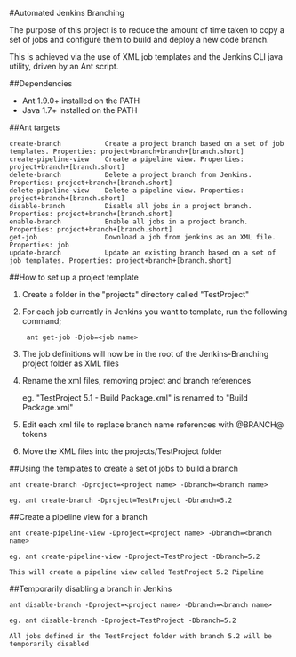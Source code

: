 #Automated Jenkins Branching

The purpose of this project is to reduce the amount of time taken to copy a set of jobs and configure them 
to build and deploy a new code branch. 

This is achieved via the use of XML job templates and the Jenkins CLI java utility, driven by an Ant script.

##Dependencies

+ Ant 1.9.0+ installed on the PATH
+ Java 1.7+ installed on the PATH

##Ant targets

	create-branch			Create a project branch based on a set of job templates. Properties: project+branch+branch+[branch.short]
	create-pipeline-view  	Create a pipeline view. Properties: project+branch+[branch.short]
	delete-branch    		Delete a project branch from Jenkins. Properties: project+branch+[branch.short]
	delete-pipeline-view  	Delete a pipeline view. Properties: project+branch+[branch.short]
	disable-branch   		Disable all jobs in a project branch. Properties: project+branch+[branch.short]
	enable-branch    		Enable all jobs in a project branch. Properties: project+branch+[branch.short]
	get-job          		Download a job from jenkins as an XML file. Properties: job
	update-branch    		Update an existing branch based on a set of job templates. Properties: project+branch+[branch.short]

##How to set up a project template

1. Create a folder in the "projects" directory called "TestProject"
2. For each job currently in Jenkins you want to template, run the following command;

        ant get-job -Djob=<job name>
	
3. The job definitions will now be in the root of the Jenkins-Branching project folder as XML files
4. Rename the xml files, removing project and branch references

    eg. "TestProject 5.1 - Build Package.xml" is renamed to "Build Package.xml"

5. Edit each xml file to replace branch name references with @BRANCH@ tokens
6. Move the XML files into the projects/TestProject folder

##Using the templates to create a set of jobs to build a branch

	ant create-branch -Dproject=<project name> -Dbranch=<branch name>

	eg. ant create-branch -Dproject=TestProject -Dbranch=5.2

##Create a pipeline view for a branch

	ant create-pipeline-view -Dproject=<project name> -Dbranch=<branch name>

	eg. ant create-pipeline-view -Dproject=TestProject -Dbranch=5.2

	This will create a pipeline view called TestProject 5.2 Pipeline

##Temporarily disabling a branch in Jenkins

	ant disable-branch -Dproject=<project name> -Dbranch=<branch name>

	eg. ant disable-branch -Dproject=TestProject -Dbranch=5.2

	All jobs defined in the TestProject folder with branch 5.2 will be temporarily disabled